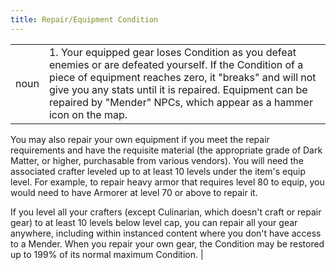 ```yaml
---
title: Repair/Equipment Condition
---
```

| | |
| --- | --- |
| noun | 1.  	Your equipped gear loses Condition as you defeat enemies or are defeated yourself. If the Condition of a piece of equipment reaches zero, it "breaks" and will not give you any stats until it is repaired. Equipment can be repaired by "Mender" NPCs, which appear as a hammer icon on the map. 

You may also repair your own equipment if you meet the repair requirements and have the requisite material (the appropriate grade of Dark Matter, or higher, purchasable from various vendors). 
You will need the associated crafter leveled up to at least 10 levels under the item's equip level. For example, to repair heavy armor that requires level 80 to equip, you would need to have Armorer at level 70 or above to repair it. 

If you level all your crafters (except Culinarian, which doesn't craft or repair gear) to at least 10 levels below level cap, you can repair all your gear anywhere, including within instanced content where you don't have access to a Mender. When you repair your own gear, the Condition may be restored up to 199% of its normal maximum Condition.	|
